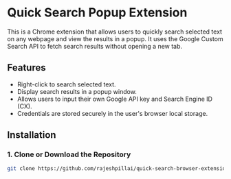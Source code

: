 # Quick Search Popup Extension

This is a Chrome extension that allows users to quickly search selected text on any webpage and view the results in a popup. It uses the Google Custom Search API to fetch search results without opening a new tab.

## Features

- Right-click to search selected text.
- Display search results in a popup window.
- Allows users to input their own Google API key and Search Engine ID (CX).
- Credentials are stored securely in the user's browser local storage.

## Installation

### 1. Clone or Download the Repository

```bash
git clone https://github.com/rajeshpillai/quick-search-browser-extension.git
